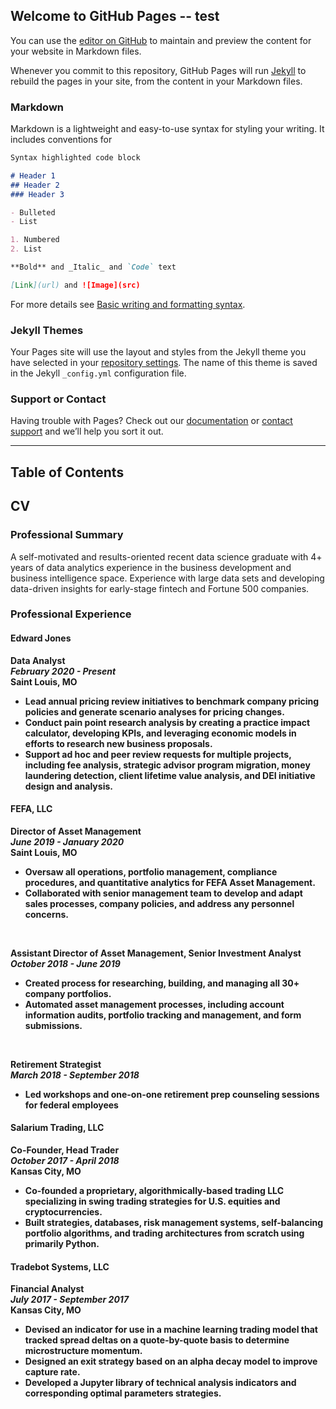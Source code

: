 ## Welcome to GitHub Pages -- test

You can use the [editor on GitHub](https://github.com/arbergmann/arbergmann.github.io/edit/main/README.md) to maintain and preview the content for your website in Markdown files.

Whenever you commit to this repository, GitHub Pages will run [Jekyll](https://jekyllrb.com/) to rebuild the pages in your site, from the content in your Markdown files.

### Markdown

Markdown is a lightweight and easy-to-use syntax for styling your writing. It includes conventions for

```markdown
Syntax highlighted code block

# Header 1
## Header 2
### Header 3

- Bulleted
- List

1. Numbered
2. List

**Bold** and _Italic_ and `Code` text

[Link](url) and ![Image](src)
```

For more details see [Basic writing and formatting syntax](https://docs.github.com/en/github/writing-on-github/getting-started-with-writing-and-formatting-on-github/basic-writing-and-formatting-syntax).

### Jekyll Themes

Your Pages site will use the layout and styles from the Jekyll theme you have selected in your [repository settings](https://github.com/arbergmann/arbergmann.github.io/settings/pages). The name of this theme is saved in the Jekyll `_config.yml` configuration file.

### Support or Contact

Having trouble with Pages? Check out our [documentation](https://docs.github.com/categories/github-pages-basics/) or [contact support](https://support.github.com/contact) and we’ll help you sort it out.

---------------


## Table of Contents

## CV
### Professional Summary
A self-motivated and results-oriented recent data science graduate with 4+ years of data analytics experience in the business development and business intelligence space. Experience with large data sets and developing data-driven insights for early-stage fintech and Fortune 500 companies.

### Professional Experience
#### <b>Edward Jones<b/>
<b>Data Analyst</b><br/>
<i>February 2020 - Present</i><br/>
Saint Louis, MO <br/>
- Lead annual pricing review initiatives to benchmark company pricing policies and generate scenario analyses for pricing changes.
- Conduct pain point research analysis by creating a practice impact calculator, developing KPIs, and leveraging economic models in efforts to research new business proposals.
- Support ad hoc and peer review requests for multiple projects, including fee analysis, strategic advisor program migration, money laundering detection, client lifetime value analysis, and DEI initiative design and analysis.
  
#### <b>FEFA, LLC<b/>
<b>Director of Asset Management</b> <br/>
<i>June 2019 - January 2020</i><br/>
Saint Louis, MO <br/>
- Oversaw all operations, portfolio management, compliance procedures, and quantitative analytics for FEFA Asset Management.
- Collaborated with senior management team to develop and adapt sales processes, company policies, and address any personnel concerns.
<br/>

<b>Assistant Director of Asset Management, Senior Investment Analyst</b> <br/>
<i>October 2018 - June 2019</i><br/>
- Created process for researching, building, and managing all 30+ company portfolios.
- Automated asset management processes, including account information audits, portfolio tracking and management, and form submissions.
<br/>

<b>Retirement Strategist</b> <br/>
<i>March 2018 - September 2018</i><br/>
- Led workshops and one-on-one retirement prep counseling sessions for federal employees 

#### <b>Salarium Trading, LLC<b/>
<b>Co-Founder, Head Trader</b><br/>
<i>October 2017 - April 2018</i><br/>
Kansas City, MO <br/>
- Co-founded a proprietary, algorithmically-based trading LLC specializing in swing trading strategies for U.S. equities and cryptocurrencies.
- Built strategies, databases, risk management systems, self-balancing portfolio algorithms, and trading architectures from scratch using primarily Python.

#### <b>Tradebot Systems, LLC<b/>
<b>Financial Analyst</b><br/>
<i>July 2017 - September 2017</i><br/>
Kansas City, MO <br/>
- Devised an indicator for use in a machine learning trading model that tracked spread deltas on a quote-by-quote basis to determine microstructure momentum.
- Designed an exit strategy based on an alpha decay model to improve capture rate.
- Developed a Jupyter library of technical analysis indicators and corresponding optimal parameters strategies.



<!--

## Table of Contents
<ol type="I">
    <li><a href="#1">CV</a></li>
    <ul>
        <li><a href="#1.1">1.1 Professional Summary</a></li>
        <li><a href="#1.2">1.2 Professional Experience</a></li>
        <li><a href="#1.3">1.2 Skills</a></li>
        <li><a href="#1.4">1.2 Education</a></li>
        <li><a href="#1.5">1.2 Awards & Other</a></li>
    </ul>
    <li><a href="#2">Project Samples</a></li>
    <ul>
        <li><a href="#2.1">2.1 TBD</a></li>
        <li><a href="#2.2">2.1 TBD</a></li>
</ol>    

## <a id="1"></a>CV
    
### <a id="1.1"></a>Professional Summary
A self-motivated and results-oriented recent data science graduate with 4+ years of data analytics experience in the business development and business intelligence space. Experience with large data sets and developing data-driven insights for early-stage fintech and Fortune 500 companies.

### <a id="1.2"></a>Professional Experience
#### <b>Edward Jones<b/>
<b>Data Analyst</b><br/>
<i>February 2020 - Present</i><br/>
Saint Louis, MO <br/>
- Lead annual pricing review initiatives to benchmark company pricing policies and generate scenario analyses for pricing changes.
- Conduct pain point research analysis by creating a practice impact calculator, developing KPIs, and leveraging economic models in efforts to research new business proposals.
- Support ad hoc and peer review requests for multiple projects, including fee analysis, strategic advisor program migration, money laundering detection, client lifetime value analysis, and DEI initiative design and analysis.
  
#### <b>FEFA, LLC<b/>
<b>Director of Asset Management</b> <br/>
<i>June 2019 - January 2020</i><br/>
Saint Louis, MO <br/>
- Oversaw all operations, portfolio management, compliance procedures, and quantitative analytics for FEFA Asset Management.
- Collaborated with senior management team to develop and adapt sales processes, company policies, and address any personnel concerns.
<br/>

<b>Assistant Director of Asset Management, Senior Investment Analyst</b> <br/>
<i>October 2018 - June 2019</i><br/>
- Created process for researching, building, and managing all 30+ company portfolios.
- Automated asset management processes, including account information audits, portfolio tracking and management, and form submissions.
<br/>

<b>Retirement Strategist</b> <br/>
<i>March 2018 - September 2018</i><br/>
- Led workshops and one-on-one retirement prep counseling sessions for federal employees 

#### <b>Salarium Trading, LLC<b/>
<b>Co-Founder, Head Trader</b><br/>
<i>October 2017 - April 2018</i><br/>
Kansas City, MO <br/>
- Co-founded a proprietary, algorithmically-based trading LLC specializing in swing trading strategies for U.S. equities and cryptocurrencies.
- Built strategies, databases, risk management systems, self-balancing portfolio algorithms, and trading architectures from scratch using primarily Python.

#### <b>Tradebot Systems, LLC<b/>
<b>Financial Analyst</b><br/>
<i>July 2017 - September 2017</i><br/>
Kansas City, MO <br/>
- Devised an indicator for use in a machine learning trading model that tracked spread deltas on a quote-by-quote basis to determine microstructure momentum.
- Designed an exit strategy based on an alpha decay model to improve capture rate.
- Developed a Jupyter library of technical analysis indicators and corresponding optimal parameters strategies.
